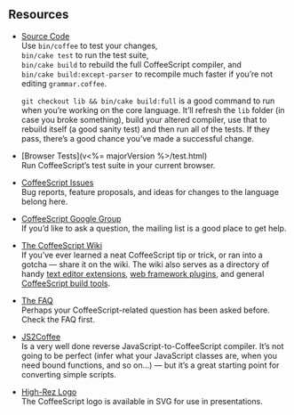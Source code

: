## Resources

*   [Source Code](http://github.com/jashkenas/coffeescript/)<br>
    Use `bin/coffee` to test your changes,<br>
    `bin/cake test` to run the test suite,<br>
    `bin/cake build` to rebuild the full CoffeeScript compiler, and<br>
    `bin/cake build:except-parser` to recompile much faster if you’re not editing `grammar.coffee`.

    `git checkout lib && bin/cake build:full` is a good command to run when you’re working on the core language. It’ll refresh the `lib` folder (in case you broke something), build your altered compiler, use that to rebuild itself (a good sanity test) and then run all of the tests. If they pass, there’s a good chance you’ve made a successful change.
*   [Browser Tests](v<%= majorVersion %>/test.html)<br>
    Run CoffeeScript’s test suite in your current browser.
*   [CoffeeScript Issues](http://github.com/jashkenas/coffeescript/issues)<br>
    Bug reports, feature proposals, and ideas for changes to the language belong here.
*   [CoffeeScript Google Group](https://groups.google.com/forum/#!forum/coffeescript)<br>
    If you’d like to ask a question, the mailing list is a good place to get help.
*   [The CoffeeScript Wiki](http://github.com/jashkenas/coffeescript/wiki)<br>
    If you’ve ever learned a neat CoffeeScript tip or trick, or ran into a gotcha — share it on the wiki. The wiki also serves as a directory of handy [text editor extensions](http://github.com/jashkenas/coffeescript/wiki/Text-editor-plugins), [web framework plugins](http://github.com/jashkenas/coffeescript/wiki/Web-framework-plugins), and general [CoffeeScript build tools](http://github.com/jashkenas/coffeescript/wiki/Build-tools).
*   [The FAQ](http://github.com/jashkenas/coffeescript/wiki/FAQ)<br>
    Perhaps your CoffeeScript-related question has been asked before. Check the FAQ first.
*   [JS2Coffee](http://js2coffee.org)<br>
    Is a very well done reverse JavaScript-to-CoffeeScript compiler. It’s not going to be perfect (infer what your JavaScript classes are, when you need bound functions, and so on…) — but it’s a great starting point for converting simple scripts.
*   [High-Rez Logo](https://github.com/jashkenas/coffeescript/tree/master/documentation/images)<br>
    The CoffeeScript logo is available in SVG for use in presentations.
